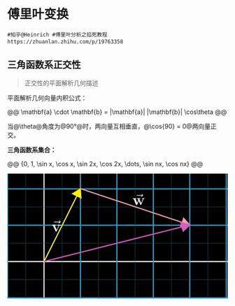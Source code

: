 # 傅里叶变换  

```link
#知乎@Heinrich​ #傅里叶分析之掐死教程
https://zhuanlan.zhihu.com/p/19763358
```

## 三角函数系正交性 

> 正交性的平面解析几何描述

平面解析几何向量内积公式：  
 
@@
\mathbf{a} \cdot \mathbf{b} = \|\mathbf{a}\| \|\mathbf{b}\| \cos\theta
@@

当@\theta@角度为@90°@时，两向量互相垂直，@\cos{90} = 0@两向量正交。  


**三角函数系集合：**   

@@
\{0, 1, \sin x, \cos x, \sin 2x, \cos 2x, \dots, \sin nx, \cos nx\}
@@



![正确的向量加法](./img/essence/essence1 ':size=WIDTHxHEIGHT')





